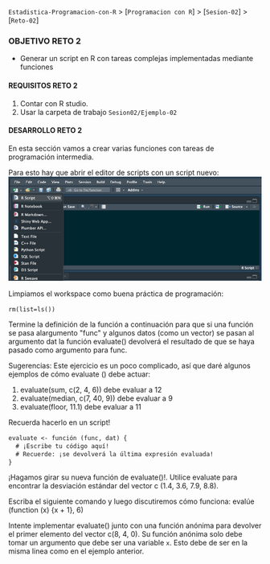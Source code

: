 `Estadistica-Programacion-con-R` > [`Programacion con R`] > [`Sesion-02`] > [`Reto-02`] 
### OBJETIVO RETO 2
- Generar un script en R con tareas complejas implementadas mediante funciones

#### REQUISITOS RETO 2
1. Contar con R studio.
1. Usar la carpeta de trabajo `Sesion02/Ejemplo-02`

#### DESARROLLO RETO 2
En esta sección vamos a crear varias funciones con tareas de programación intermedia.

Para esto hay que abrir el editor de scripts con un script nuevo:
![RScript](../images/RScript.png)

Limpiamos el workspace como buena práctica de programación:
```{r}
rm(list=ls())
```
Termine la definición de la función a continuación para que si una función se pasa alargumento "func" y algunos datos (como un vector) se pasan al argumento dat la función evaluate() devolverá el resultado de que se haya pasado como argumento para func.

Sugerencias: Este ejercicio es un poco complicado, así que daré algunos ejemplos de cómo evaluate () debe actuar:
1. evaluate(sum, c(2, 4, 6)) debe evaluar a 12
2. evaluate(median, c(7, 40, 9)) debe evaluar a 9
3. evaluate(floor, 11.1) debe evaluar a 11

Recuerda hacerlo en un script!

```{r}
evaluate <- función (func, dat) {
  # ¡Escribe tu código aquí!
  # Recuerde: ¡se devolverá la última expresión evaluada!
}
```
¡Hagamos girar su nueva función de evaluate()!. Utilice evaluate para encontrar la desviación estándar del vector c (1.4, 3.6, 7.9, 8.8).

Escriba el siguiente comando y luego discutiremos cómo funciona: evalúe (function (x) {x + 1}, 6)

Intente implementar evaluate() junto con una función anónima para devolver el primer elemento del vector c(8, 4, 0). Su función anónima solo debe tomar un argumento que debe ser una variable `x`. Esto debe de ser en la misma linea como en el ejemplo anterior.

